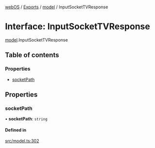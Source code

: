 [webOS](../README.md) / [Exports](../modules.md) / [model](../modules/model.md) / InputSocketTVResponse

# Interface: InputSocketTVResponse

[model](../modules/model.md).InputSocketTVResponse

## Table of contents

### Properties

- [socketPath](model.InputSocketTVResponse.md#socketpath)

## Properties

### socketPath

• **socketPath**: `string`

#### Defined in

[src/model.ts:302](https://github.com/Dabolus/webos-tv/blob/a44bbc5/src/model.ts#L302)
